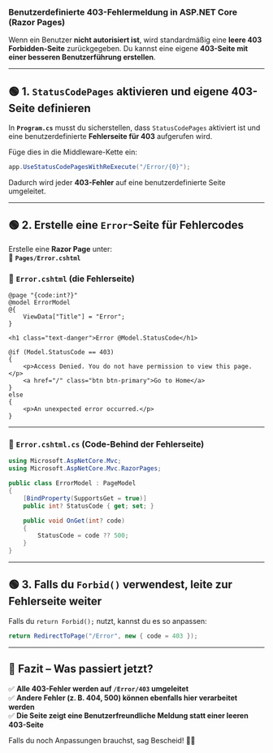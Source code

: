 ### **Benutzerdefinierte 403-Fehlermeldung in ASP.NET Core (Razor Pages)**  

Wenn ein Benutzer **nicht autorisiert ist**, wird standardmäßig eine **leere 403 Forbidden-Seite** zurückgegeben. Du kannst eine eigene **403-Seite mit einer besseren Benutzerführung erstellen**.

---

## **🟢 1. `StatusCodePages` aktivieren und eigene 403-Seite definieren**  
In **`Program.cs`** musst du sicherstellen, dass `StatusCodePages` aktiviert ist und eine benutzerdefinierte **Fehlerseite für 403** aufgerufen wird.

Füge dies in die Middleware-Kette ein:

```csharp
app.UseStatusCodePagesWithReExecute("/Error/{0}");
```

Dadurch wird jeder **403-Fehler** auf eine benutzerdefinierte Seite umgeleitet.

---

## **🟢 2. Erstelle eine `Error`-Seite für Fehlercodes**
Erstelle eine **Razor Page** unter:  
📂 **`Pages/Error.cshtml`**  

### **📌 `Error.cshtml` (die Fehlerseite)**
```razor
@page "{code:int?}"
@model ErrorModel
@{
    ViewData["Title"] = "Error";
}

<h1 class="text-danger">Error @Model.StatusCode</h1>

@if (Model.StatusCode == 403)
{
    <p>Access Denied. You do not have permission to view this page.</p>
    <a href="/" class="btn btn-primary">Go to Home</a>
}
else
{
    <p>An unexpected error occurred.</p>
}
```

---

### **📌 `Error.cshtml.cs` (Code-Behind der Fehlerseite)**
```csharp
using Microsoft.AspNetCore.Mvc;
using Microsoft.AspNetCore.Mvc.RazorPages;

public class ErrorModel : PageModel
{
    [BindProperty(SupportsGet = true)]
    public int? StatusCode { get; set; }

    public void OnGet(int? code)
    {
        StatusCode = code ?? 500;
    }
}
```

---

## **🟢 3. Falls du `Forbid()` verwendest, leite zur Fehlerseite weiter**
Falls du `return Forbid();` nutzt, kannst du es so anpassen:

```csharp
return RedirectToPage("/Error", new { code = 403 });
```

---

## **🔴 Fazit – Was passiert jetzt?**
✅ **Alle 403-Fehler werden auf `/Error/403` umgeleitet**  
✅ **Andere Fehler (z. B. 404, 500) können ebenfalls hier verarbeitet werden**  
✅ **Die Seite zeigt eine Benutzerfreundliche Meldung statt einer leeren 403-Seite**  

Falls du noch Anpassungen brauchst, sag Bescheid! 🚀😊
